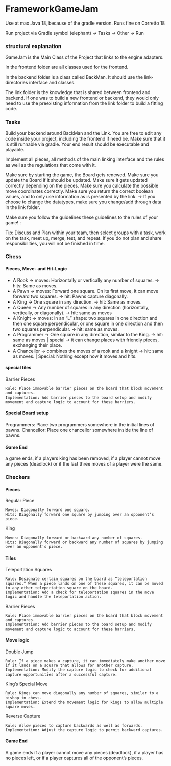 # FrameworkGameJam

Use at max Java 18, because of the gradle version. Runs fine on Corretto 18

Run project via Gradle symbol (elephant) -> Tasks -> Other -> Run

### structural explanation 

GameJam is the Main Class of the Project that links to the engine adapters. 

In the frontend folder are all classes used for the frontend. 

In the backend folder is a class called BackMan. It should use the link-directories interface and classes. 

The link folder is the knowledge that is shared between frontend and backend. 
If one was to build a new frontend or backend, they would only need to use the preexisting information from
the link folder to build a fitting code.

### Tasks

Build your backend around BackMan and the Link.
You are free to edit any code inside your project, including the frontend if need be.
Make sure that it is still runnable via gradle. 
Your end result should be executable and playable.

Implement all pieces, all methods of the main linking interface and the rules 
as well as the regulations that come with it. 

Make sure by starting the game, the Board gets renewed. 
Make sure you update the Board if it should be updated. 
Make sure it gets updated correctly depending on the pieces.
Make sure you calculate the possible move coordinates correctly.
Make sure you return the correct boolean values, and to only use information as is presented by the link.
-> If you choose to change the datatypes, make sure you change/add through data in the link folder.

Make sure you follow the guidelines these guidelines to the rules of your game! :

Tip: Discuss and Plan within your team, then select groups with a task, work on the task, meet up, merge, test, and repeat. 
If you do not plan and share responsibilities, you will not be finished in time.

### Chess 

#### Pieces, Move- and Hit-Logic
- A Rook -> moves: Horizontally or vertically any number of squares. -> hits: Same as moves.
- A Pawn -> moves: Forward one square. On its first move, it can move forward two squares. -> hit: Pawns capture diagonally.
- A King -> One square in any direction. -> hit: Same as moves.
- A Queen -> Any number of squares in any direction (horizontally, vertically, or diagonally). -> hit: same as moves
- A Knight -> moves: In an “L” shape: two squares in one direction and then one square perpendicular, or one square in one direction and then two squares perpendicular. -> hit: same as moves.
- A Programmer -> One square in any direction, similar to the King. -> hit: same as moves | special -> it can change places with friendly pieces, exchanging their place.
- A Chancellor -> combines the moves of a rook and a knight -> hit: same as moves. | Special: Nothing except how it moves and hits.

#### special tiles

Barrier Pieces

    Rule: Place immovable barrier pieces on the board that block movement and captures.
    Implementation: Add barrier pieces to the board setup and modify movement and capture logic to account for these barriers.

#### Special Board setup

Programmers: Place two programmers somewhere in the initial lines of pawns. 
Chancellor: Place one chancellor somewhere inside the line of pawns.

#### Game End

a game ends, if a players king has been removed, if a player cannot move any pieces (deadlock) or if the last three moves of a player were the same. 

### Checkers

#### Pieces

Regular Piece

    Moves: Diagonally forward one square.
    Hits: Diagonally forward one square by jumping over an opponent’s piece.



King

    Moves: Diagonally forward or backward any number of squares.
    Hits: Diagonally forward or backward any number of squares by jumping over an opponent’s piece.


#### Tiles

Teleportation Squares

    Rule: Designate certain squares on the board as “teleportation squares.” When a piece lands on one of these squares, it can be moved to any other teleportation square on the board.
    Implementation: Add a check for teleportation squares in the move logic and handle the teleportation action.

Barrier Pieces

    Rule: Place immovable barrier pieces on the board that block movement and captures.
    Implementation: Add barrier pieces to the board setup and modify movement and capture logic to account for these barriers.


#### Move logic

Double Jump

    Rule: If a piece makes a capture, it can immediately make another move if it lands on a square that allows for another capture.
    Implementation: Modify the capture logic to check for additional capture opportunities after a successful capture.



King’s Special Move

    Rule: Kings can move diagonally any number of squares, similar to a bishop in chess.
    Implementation: Extend the movement logic for kings to allow multiple square moves.


Reverse Capture

    Rule: Allow pieces to capture backwards as well as forwards.
    Implementation: Adjust the capture logic to permit backward captures.

#### Game End

A game ends if a player cannot move any pieces (deadlock), if a player has no pieces left, or if a player captures all of the opponent’s pieces.